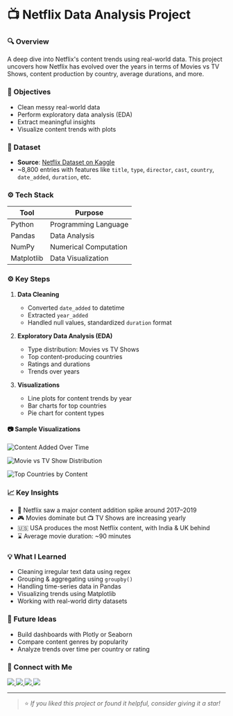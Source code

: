 # 📺 Netflix Data Analysis Project

### 🔍 Overview
A deep dive into Netflix's content trends using real-world data. This project uncovers how Netflix has evolved over the years in terms of Movies vs TV Shows, content production by country, average durations, and more.

### 🧠 Objectives
- Clean messy real-world data
- Perform exploratory data analysis (EDA)
- Extract meaningful insights
- Visualize content trends with plots

### 📁 Dataset
- **Source**: [Netflix Dataset on Kaggle](https://www.kaggle.com/datasets/shivamb/netflix-shows)
- ~8,800 entries with features like `title`, `type`, `director`, `cast`, `country`, `date_added`, `duration`, etc.

### ⚙️ Tech Stack
| Tool        | Purpose                        |
|-------------|----------------------------------|
| Python      | Programming Language            |
| Pandas      | Data Analysis                   |
| NumPy       | Numerical Computation           |
| Matplotlib  | Data Visualization              |

### ⚙️ Key Steps
1. **Data Cleaning**
   - Converted `date_added` to datetime
   - Extracted `year_added`
   - Handled null values, standardized `duration` format

2. **Exploratory Data Analysis (EDA)**
   - Type distribution: Movies vs TV Shows
   - Top content-producing countries
   - Ratings and durations
   - Trends over years

3. **Visualizations**
   - Line plots for content trends by year
   - Bar charts for top countries
   - Pie chart for content types

#### 📷 Sample Visualizations
![Content Added Over Time](https://github.com/shruti-1102/zero-to-analyst/assets/sample-line-plot.png)

![Movie vs TV Show Distribution](https://github.com/shruti-1102/zero-to-analyst/assets/sample-pie-chart.png)

![Top Countries by Content](https://github.com/shruti-1102/zero-to-analyst/assets/sample-bar-plot.png)

### 📈 Key Insights
- 🔺 Netflix saw a major content addition spike around 2017–2019
- 🎮 Movies dominate but 📺 TV Shows are increasing yearly
- 🇺🇸 USA produces the most Netflix content, with India & UK behind
- ⌛ Average movie duration: ~90 minutes

### 💡 What I Learned
- Cleaning irregular text data using regex
- Grouping & aggregating using `groupby()`
- Handling time-series data in Pandas
- Visualizing trends using Matplotlib
- Working with real-world dirty datasets

### 📌 Future Ideas
- Build dashboards with Plotly or Seaborn
- Compare content genres by popularity
- Analyze trends over time per country or rating

### 🔗 Connect with Me
<p align="left">
  <a href="https://www.linkedin.com/in/shruti-s-parihar/" target="_blank">
    <img src="https://img.shields.io/badge/LinkedIn-0A66C2?style=for-the-badge&logo=linkedin&logoColor=white" />
  </a>
  <a href="https://github.com/shruti-1102" target="_blank">
    <img src="https://img.shields.io/badge/GitHub-181717?style=for-the-badge&logo=github&logoColor=white" />
  </a>
  <a href="https://instagram.com/shrutii.parihar" target="_blank">
    <img src="https://img.shields.io/badge/Instagram-E4405F?style=for-the-badge&logo=instagram&logoColor=white" />
  </a>
  <a href="https://x.com/parihar__shruti" target="_blank">
    <img src="https://img.shields.io/badge/X-000000?style=for-the-badge&logo=twitter&logoColor=white" />
  </a>
</p>

---

> ⭐ *If you liked this project or found it helpful, consider giving it a star!*
